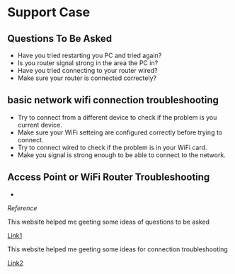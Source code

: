 # Support Case 

## Questions To Be Asked

- Have you tried restarting you PC and tried again?
- Is you router signal strong in the area the PC in?
- Have you tried connecting to your router wired?
- Make sure your router is connected correctely?

##  basic network wifi connection troubleshooting
 - Try to connect from a different device to check if the problem is you current device.
 - Make sure your WiFi setteing are configured correctly before trying to connect.
 - Try to connect wired to check if the problem is in your WiFi card.
 - Make you signal is strong enough to be able to connect to the network.

##  Access Point or WiFi Router Troubleshooting
- 


*Reference* 

This website helped me geeting some ideas of questions to be asked

[Link1](https://www.forbes.com/home-improvement/internet/cant-connect-to-wifi/)

This website helped me geeting some ideas for connection troubleshooting 

[Link2](https://www.pcmag.com/explainers/12-tips-to-troubleshoot-your-internet-connection)



